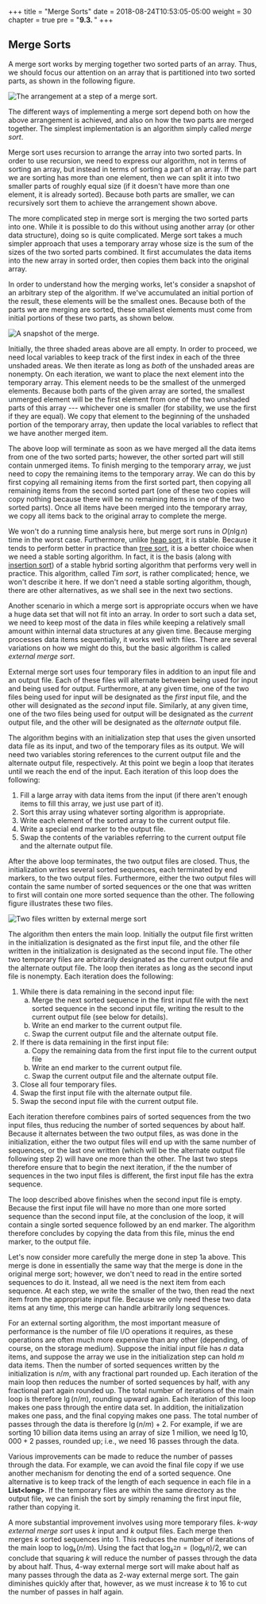+++
title = "Merge Sorts"
date = 2018-08-24T10:53:05-05:00
weight = 30
chapter = true
pre = "<b>9.3. </b>"
+++

## Merge Sorts

A merge sort works by merging together two sorted parts of an array.
Thus, we should focus our attention on an array that is partitioned into
two sorted parts, as shown in the following figure.

![The arrangement at a step of a merge sort.](merge-sorts.jpg)

The different ways of implementing a merge sort depend both on how the
above arrangement is achieved, and also on how the two parts are merged
together. The simplest implementation is an algorithm simply called
*merge sort*.

Merge sort uses recursion to arrange the array into two sorted parts. In
order to use recursion, we need to express our algorithm, not in terms
of sorting an array, but instead in terms of sorting a part of an array.
If the part we are sorting has more than one element, then we can split
it into two smaller parts of roughly equal size (if it doesn't have more
than one element, it is already sorted). Because both parts are smaller,
we can recursively sort them to achieve the arrangement shown above.

The more complicated step in merge sort is merging the two sorted parts
into one. While it is possible to do this without using another array
(or other data structure), doing so is quite complicated. Merge sort
takes a much simpler approach that uses a temporary array whose size is
the sum of the sizes of the two sorted parts combined. It first
accumulates the data items into the new array in sorted order, then
copies them back into the original array.

In order to understand how the merging works, let's consider a snapshot
of an arbitrary step of the algorithm. If we've accumulated an initial
portion of the result, these elements will be the smallest ones. Because
both of the parts we are merging are sorted, these smallest elements
must come from initial portions of these two parts, as shown below.

![A snapshot of the merge.](merging.jpg)

Initially, the three shaded areas above are all empty. In order to
proceed, we need local variables to keep track of the first index in
each of the three unshaded areas. We then iterate as long as *both* of
the unshaded areas are nonempty. On each iteration, we want to place the
next element into the temporary array. This element needs to be the
smallest of the unmerged elements. Because both parts of the given array
are sorted, the smallest unmerged element will be the first element from
one of the two unshaded parts of this array --- whichever one is smaller
(for stability, we use the first if they are equal). We copy that
element to the beginning of the unshaded portion of the temporary array,
then update the local variables to reflect that we have another merged
item.

The above loop will terminate as soon as we have merged all the data
items from one of the two sorted parts; however, the other sorted part
will still contain unmerged items. To finish merging to the temporary
array, we just need to copy the remaining items to the temporary array.
We can do this by first copying all remaining items from the first
sorted part, then copying all remaining items from the second sorted
part (one of these two copies will copy nothing because there will be no
remaining items in one of the two sorted parts). Once all items have
been merged into the temporary array, we copy all items back to the
original array to complete the merge.

We won't do a running time analysis here, but merge sort runs in $O(n
\lg n)$ time in the worst case. Furthermore, unlike [heap
sort](/sorting/select/#heap-sort), it is stable.
Because it tends to perform better in practice than [tree
sort](/sorting/insert/#tree-sort), it is a better
choice when we need a stable sorting algorithm. In fact, it is the basis
(along with [insertion
sort](/sorting/insert)) of a stable
hybrid sorting algorithm that performs very well in practice. This
algorithm, called *Tim sort*, is rather complicated; hence, we won't
describe it here. If we don't need a stable sorting algorithm, though,
there are other alternatives, as we shall see in the next two sections.

<span id="external"></span> Another scenario in which a merge sort is
appropriate occurs when we have a huge data set that will not fit into
an array. In order to sort such a data set, we need to keep most of the
data in files while keeping a relatively small amount within internal
data structures at any given time. Because merging processes data items
sequentially, it works well with files. There are several variations on
how we might do this, but the basic algorithm is called *external merge
sort*.

External merge sort uses four temporary files in addition to an input
file and an output file. Each of these files will alternate between
being used for input and being used for output. Furthermore, at any
given time, one of the two files being used for input will be designated
as the *first* input file, and the other will designated as the *second*
input file. Similarly, at any given time, one of the two files being
used for output will be designated as the *current* output file, and the
other will be designated as the *alternate* output file.

The algorithm begins with an initialization step that uses the given
unsorted data file as its input, and two of the temporary files as its
output. We will need two variables storing references to the current
output file and the alternate output file, respectively. At this point
we begin a loop that iterates until we reach the end of the input. Each
iteration of this loop does the following:

1.  Fill a large array with data items from the input (if there aren't
    enough items to fill this array, we just use part of it).
2.  Sort this array using whatever sorting algorithm is appropriate.
3.  Write each element of the sorted array to the current output file.
4.  Write a special end marker to the output file.
5.  Swap the contents of the variables referring to the current output
    file and the alternate output file.

After the above loop terminates, the two output files are closed. Thus,
the initialization writes several sorted sequences, each terminated by
end markers, to the two output files. Furthermore, either the two output
files will contain the same number of sorted sequences or the one that
was written to first will contain one more sorted sequence than the
other. The following figure illustrates these two files.

![Two files written by external merge sort](external-merge-sort.jpg)

The algorithm then enters the main loop. Initially the output file first
written in the initialization is designated as the first input file, and
the other file written in the initialization is designated as the second
input file. The other two temporary files are arbitrarily designated as
the current output file and the alternate output file. The loop then
iterates as long as the second input file is nonempty. Each iteration
does the following:

1.  While there is data remaining in the second input file: <ol type="a">
    <li />  Merge the next sorted sequence in the first input file with the
        next sorted sequence in the second input file, writing the
        result to the current output file (see below for details).
    <li />  Write an end marker to the current output file.
    <li />  Swap the current output file and the alternate output file.</ol>
2.  If there is data remaining in the first input file:<ol type="a">
    <li />  Copy the remaining data from the first input file to the current
        output file
    <li />  Write an end marker to the current output file.
    <li />  Swap the current output file and the alternate output file.</ol>
3.  Close all four temporary files.
4.  Swap the first input file with the alternate output file.
5.  Swap the second input file with the current output file.

Each iteration therefore combines pairs of sorted sequences from the two
input files, thus reducing the number of sorted sequences by about half.
Because it alternates between the two output files, as was done in the
initialization, either the two output files will end up with the same
number of sequences, or the last one written (which will be the
alternate output file following step 2) will have one more than the
other. The last two steps therefore ensure that to begin the next
iteration, if the the number of sequences in the two input files is
different, the first input file has the extra sequence.

The loop described above finishes when the second input file is empty.
Because the first input file will have no more than one more sorted
sequence than the second input file, at the conclusion of the loop, it
will contain a single sorted sequence followed by an end marker. The
algorithm therefore concludes by copying the data from this file, minus
the end marker, to the output file.

Let's now consider more carefully the merge done in step 1a above. This
merge is done in essentially the same way that the merge is done in the
original merge sort; however, we don't need to read in the entire sorted
sequences to do it. Instead, all we need is the next item from each
sequence. At each step, we write the smaller of the two, then read the
next item from the appropriate input file. Because we only need these
two data items at any time, this merge can handle arbitrarily long
sequences.

For an external sorting algorithm, the most important measure of
performance is the number of file I/O operations it requires, as these
operations are often much more expensive than any other (depending, of
course, on the storage medium). Suppose the initial input file has $n$
data items, and suppose the array we use in the initialization step can
hold $m$ data items. Then the number of sorted sequences written by the
initialization is  <span style="white-space:nowrap">$n/m$,</span> with any fractional part rounded up. Each
iteration of the main loop then reduces the number of sorted sequences
by half, with any fractional part again rounded up. The total number of
iterations of the main loop is therefore  <span style="white-space:nowrap">$\lg (n/m)$,</span> rounding
upward again. Each iteration of this loop makes one pass through the
entire data set. In addition, the initialization makes one pass, and the
final copying makes one pass. The total number of passes through the
data is therefore  <span style="white-space:nowrap">$\lg (n/m) + 2$.</span> For example, if we are
sorting $10$ billion data items using an array of size $1$ million, we need
$\lg 10,000 + 2$ passes, rounded up; i.e., we need $16$ passes
through the data.

Various improvements can be made to reduce the number of passes through
the data. For example, we can avoid the final file copy if we use
another mechanism for denoting the end of a sorted sequence. One
alternative is to keep track of the length of each sequence in each file
in a **List\<long\>**. If the temporary files are within the same
directory as the output file, we can finish the sort by simply renaming
the first input file, rather than copying it.

A more substantial improvement involves using more temporary files.
*$k$-way external merge sort* uses $k$ input and $k$ output files. Each
merge then merges $k$ sorted sequences into  <span style="white-space:nowrap">$1$.</span> This reduces the number
of iterations of the main loop to  <span style="white-space:nowrap">$\log_k (n/m)$.</span> Using
the fact that
 <span style="white-space:nowrap">$\log_{k^2} n = (\log_k n)/2$,</span>
we can conclude that squaring $k$ will reduce the number of passes
through the data by about half. Thus, $4$-way external merge sort will
make about half as many passes through the data as $2$-way external merge
sort. The gain diminishes quickly after that, however, as we must
increase $k$ to $16$ to cut the number of passes in half again.
